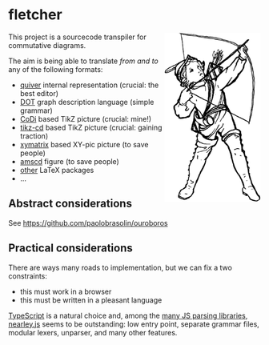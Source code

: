 # fletcher

<img align="right" width="192px" alt="Victorian illustration of a boy drawing a bow." src="https://github.com/paolobrasolin/fletcher/raw/main/boy.png">


This project is a sourcecode transpiler for commutative diagrams.

The aim is being able to translate *from and to* any of the following formats:

* [quiver][quiver-url] internal representation (crucial: the best editor)
* [DOT][dot-url] graph description language (simple grammar)
* [CoDi][codi-url] based TikZ picture (crucial: mine!)
* [tikz-cd][codi-url] based TikZ picture (crucial: gaining traction)
* [xymatrix][xymatrix-url] based XY-pic picture (to save people)
* [amscd][amscd-url] figure (to save people)
* [other][other-url] LaTeX packages
* ...

[quiver-url]: https://github.com/varkor/quiver
[codi-url]: https://github.com/paolobrasolin/commutative-diagrams/
[tikzcd-url]: https://github.com/astoff/tikz-cd
[xymatrix-url]: https://ctan.org/pkg/xymatrix
[amscd-url]: https://ctan.org/pkg/amscd
[dot-url]: https://en.wikipedia.org/wiki/DOT_(graph_description_language)
[other-url]: https://ctan.org/topic/diagram-comm

## Abstract considerations

See https://github.com/paolobrasolin/ouroboros

## Practical considerations

There are ways many roads to implementation, but we can fix a two constraints:

* this must work in a browser
* this must be written in a pleasant language

[TypeScript](typescript-url) is a natural choice and, among the [many JS parsing libraries][js-parsing-url], [nearley.js][nearley-url] seems to be outstanding: low entry point, separate grammar files, modular lexers, unparser, and many other features.

[typescript-url]: https://www.typescriptlang.org/
[js-parsing-url]: https://tomassetti.me/parsing-in-javascript/
[nearley-url]: https://nearley.js.org/
